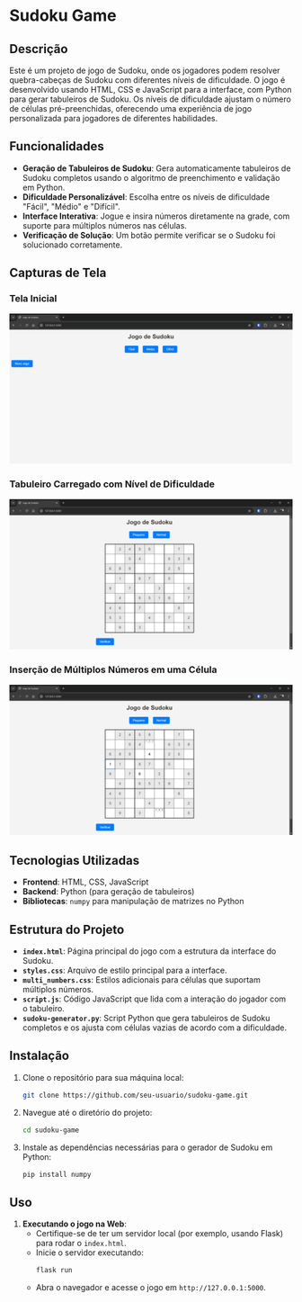 # Sudoku Game

## Descrição

Este é um projeto de jogo de Sudoku, onde os jogadores podem resolver quebra-cabeças de Sudoku com diferentes níveis de dificuldade. O jogo é desenvolvido usando HTML, CSS e JavaScript para a interface, com Python para gerar tabuleiros de Sudoku. Os níveis de dificuldade ajustam o número de células pré-preenchidas, oferecendo uma experiência de jogo personalizada para jogadores de diferentes habilidades.

## Funcionalidades

- **Geração de Tabuleiros de Sudoku**: Gera automaticamente tabuleiros de Sudoku completos usando o algoritmo de preenchimento e validação em Python.
- **Dificuldade Personalizável**: Escolha entre os níveis de dificuldade "Fácil", "Médio" e "Difícil".
- **Interface Interativa**: Jogue e insira números diretamente na grade, com suporte para múltiplos números nas células.
- **Verificação de Solução**: Um botão permite verificar se o Sudoku foi solucionado corretamente.

## Capturas de Tela

### Tela Inicial
![Tela Inicial](assets/tela-inicial.png)

### Tabuleiro Carregado com Nível de Dificuldade
![Tabuleiro Carregado](assets/jogo-carregado.png)

### Inserção de Múltiplos Números em uma Célula
![Entrada Multinúmeros](assets/entrada-multi-numeros.png)

## Tecnologias Utilizadas

- **Frontend**: HTML, CSS, JavaScript
- **Backend**: Python (para geração de tabuleiros)
- **Bibliotecas**: `numpy` para manipulação de matrizes no Python

## Estrutura do Projeto

- **`index.html`**: Página principal do jogo com a estrutura da interface do Sudoku.
- **`styles.css`**: Arquivo de estilo principal para a interface.
- **`multi_numbers.css`**: Estilos adicionais para células que suportam múltiplos números.
- **`script.js`**: Código JavaScript que lida com a interação do jogador com o tabuleiro.
- **`sudoku-generator.py`**: Script Python que gera tabuleiros de Sudoku completos e os ajusta com células vazias de acordo com a dificuldade.

## Instalação

1. Clone o repositório para sua máquina local:
    ```bash
    git clone https://github.com/seu-usuario/sudoku-game.git
    ```
   
2. Navegue até o diretório do projeto:
    ```bash
    cd sudoku-game
    ```

3. Instale as dependências necessárias para o gerador de Sudoku em Python:
    ```bash
    pip install numpy
    ```

## Uso

1. **Executando o jogo na Web**:
   - Certifique-se de ter um servidor local (por exemplo, usando Flask) para rodar o `index.html`.
   - Inicie o servidor executando:
     ```bash
     flask run
     ```
   - Abra o navegador e acesse o jogo em `http://127.0.0.1:5000`.




